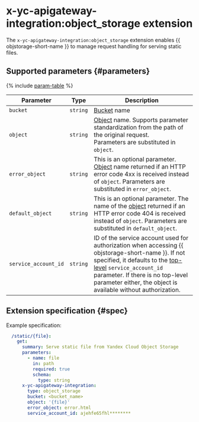 # x-yc-apigateway-integration:object_storage extension

The `x-yc-apigateway-integration:object_storage` extension enables {{ objstorage-short-name }} to manage request handling for serving static files.

## Supported parameters {#parameters}

{% include [param-table](../../../_includes/api-gateway/parameters-table.md) %}

| Parameter | Type | Description |
----|----|----
| `bucket` | `string` | [Bucket](../../../storage/concepts/bucket.md) name |
| `object` | `string` | [Object](../../../storage/concepts/object.md) name. Supports parameter standardization from the path of the original request. <br>Parameters are substituted in `object`. |
| `error_object` | `string` | This is an optional parameter. [Object](../../../storage/concepts/object.md) name returned if an HTTP error code 4xx is received instead of `object`. Parameters are substituted in `error_object`. |
| `default_object` | `string` | This is an optional parameter. The name of the [object](../../../storage/concepts/object.md) returned if an HTTP error code 404 is received instead of `object`. Parameters are substituted in `default_object`. |
| `service_account_id` | `string` | ID of the service account used for authorization when accessing {{ objstorage-short-name }}. If not specified, it defaults to the [top-level](./index.md#top-level) `service_account_id` parameter. If there is no top-level parameter either, the object is available without authorization. |


## Extension specification {#spec}

Example specification:

```yaml
  /static/{file}:
    get:
      summary: Serve static file from Yandex Cloud Object Storage
      parameters:
        - name: file
          in: path
          required: true
          schema:
            type: string
      x-yc-apigateway-integration:
        type: object_storage
        bucket: <bucket_name>
        object: '{file}'
        error_object: error.html
        service_account_id: ajehfe65fhl********
```
